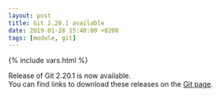 ```yaml
---
layout: post
title: Git 2.20.1 available
date: 2019-01-28 15:40:00 +0200
tags: [module, git]
---
```

{% include vars.html %}

Release of Git 2.20.1 is now available.<br />
You can find links to download these releases on the [Git page](/modules/git/).